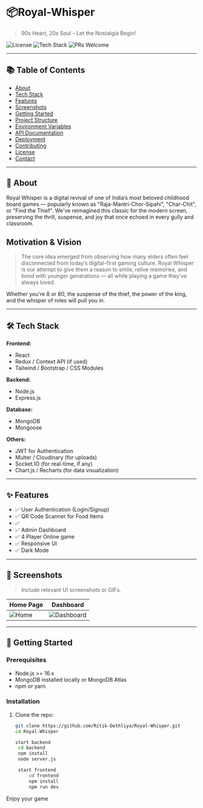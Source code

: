 # 
# 📦Royal-Whisper

> 90s Heart, 20s Soul – Let the Nostalgia Begin!

![License](https://img.shields.io/badge/license-MIT-blue.svg)
![Tech Stack](https://img.shields.io/badge/MERN-Stack-blue)
![PRs Welcome](https://img.shields.io/badge/PRs-welcome-brightgreen.svg)

---

## 📚 Table of Contents

- [About](#about)
- [Tech Stack](#tech-stack)
- [Features](#features)
- [Screenshots](#screenshots)
- [Getting Started](#getting-started)
- [Project Structure](#project-structure)
- [Environment Variables](#environment-variables)
- [API Documentation](#api-documentation)
- [Deployment](#deployment)
- [Contributing](#contributing)
- [License](#license)
- [Contact](#contact)

---

## 📖 About

Royal Whisper is a digital revival of one of India’s most beloved childhood board games — popularly known as "Raja-Mantri-Chor-Sipahi", "Char-Chit", or "Find the Thief". We've reimagined this classic for the modern screen, preserving the thrill, suspense, and joy that once echoed in every gully and classroom.

## Motivation & Vision
> The core idea emerged from observing how many elders often feel disconnected from today’s digital-first gaming culture. Royal Whisper is our attempt to give them a reason to smile, relive memories, and bond with younger generations — all while playing a game they’ve always loved.

Whether you're 8 or 80, the suspense of the thief, the power of the king, and the whisper of roles will pull you in.

> 

---

## 🛠 Tech Stack

**Frontend:**
- React
- Redux / Context API (if used)
- Tailwind / Bootstrap / CSS Modules

**Backend:**
- Node.js
- Express.js

**Database:**
- MongoDB
- Mongoose

**Others:**
- JWT for Authentication
- Multer / Cloudinary (for uploads)
- Socket.IO (for real-time, if any)
- Chart.js / Recharts (for data visualization)

---

## ✨ Features

- ✅ User Authentication (Login/Signup)
- ✅ QR Code Scanner for Food Items
- ✅ 
- ✅ Admin Dashboard
- ✅ 4 Player Online game
- ✅ Responsive UI
- ✅ Dark Mode 

---

## 📸 Screenshots

> Include relevant UI screenshots or GIFs.

| Home Page | Dashboard |
|----------|-----------|
| ![Home](./screenshots/home.png) | ![Dashboard](./screenshots/dashboard.png) |

---

## 🚀 Getting Started

### Prerequisites

- Node.js >= 16.x
- MongoDB installed locally or MongoDB Atlas
- npm or yarn

### Installation

1. Clone the repo:
   ```bash
   git clone https://github.com/Ritik-Dethliya/Royal-Whisper.git
   cd Royal-Whisper

   start backend
    cd backend
    npm install
    node server.js

    start frontend
        cd frontend
        npm install
        npm run dev

Enjoy your game
